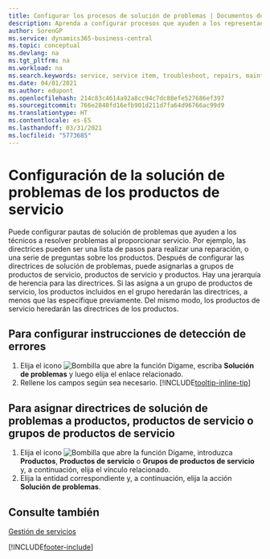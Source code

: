```yaml
---
title: Configurar los procesos de solución de problemas | Documentos de Microsoft
description: Aprenda a configurar procesos que ayuden a los representantes de servicio a identificar y resolver problemas con productos de servicio.
author: SorenGP
ms.service: dynamics365-business-central
ms.topic: conceptual
ms.devlang: na
ms.tgt_pltfrm: na
ms.workload: na
ms.search.keywords: service, service item, troubleshoot, repairs, maintenance
ms.date: 04/01/2021
ms.author: edupont
ms.openlocfilehash: 214c83c4614a92a8cc94c7dc88efe527686ef397
ms.sourcegitcommit: 766e2840fd16efb901d211d7fa64d96766ac99d9
ms.translationtype: HT
ms.contentlocale: es-ES
ms.lasthandoff: 03/31/2021
ms.locfileid: "5773685"
---
```

# <a name="setting-up-troubleshooting-for-service-items"></a>Configuración de la solución de problemas de los productos de servicio
Puede configurar pautas de solución de problemas que ayuden a los técnicos a resolver problemas al proporcionar servicio. Por ejemplo, las directrices pueden ser una lista de pasos para realizar una reparación, o una serie de preguntas sobre los productos. Después de configurar las directrices de solución de problemas, puede asignarlas a grupos de productos de servicio, productos de servicio y productos. Hay una jerarquía de herencia para las directrices. Si las asigna a un grupo de productos de servicio, los productos incluidos en el grupo heredarán las directrices, a menos que las especifique previamente. Del mismo modo, los productos de servicio heredarán las directrices de los productos.  

## <a name="to-set-up-troubleshooting-guidelines"></a>Para configurar instrucciones de detección de errores
1. Elija el icono ![Bombilla que abre la función Dígame](media/ui-search/search_small.png "Dígame qué desea hacer"), escriba **Solución de problemas** y luego elija el enlace relacionado.  
2. Rellene los campos según sea necesario. [!INCLUDE[tooltip-inline-tip](includes/tooltip-inline-tip_md.md)]  

## <a name="to-assign-troubleshooting-guidelines-to-items-service-items-or-service-item-groups"></a>Para asignar directrices de solución de problemas a productos, productos de servicio o grupos de productos de servicio
1. Elija el icono ![Bombilla que abre la función Dígame](media/ui-search/search_small.png "Dígame qué desea hacer"), introduzca **Productos**, **Productos de servicio** o **Grupos de productos de servicio** y, a continuación, elija el vínculo relacionado.  
2. Elija la entidad correspondiente y, a continuación, elija la acción **Solución de problemas**.  

## <a name="see-also"></a>Consulte también
[Gestión de servicios](service-service.md)

[!INCLUDE[footer-include](includes/footer-banner.md)]